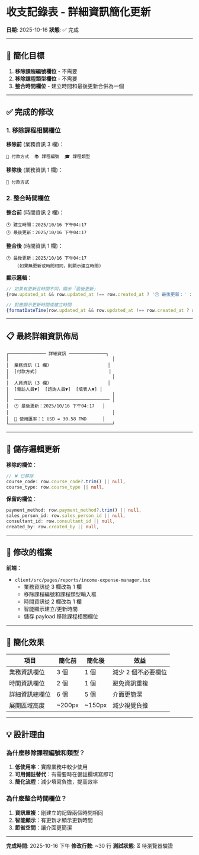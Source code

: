 # 收支記錄表 - 詳細資訊簡化更新

**日期**: 2025-10-16
**狀態**: ✅ 完成

---

## 🎯 簡化目標

1. **移除課程編號欄位** - 不需要
2. **移除課程類型欄位** - 不需要  
3. **整合時間欄位** - 建立時間和最後更新合併為一個

---

## ✅ 完成的修改

### 1. 移除課程相關欄位

**移除前** (業務資訊 3 欄)：
```
💼 付款方式  📚 課程編號  🎓 課程類型
```

**移除後** (業務資訊 1 欄)：
```
💼 付款方式
```

### 2. 整合時間欄位

**整合前** (時間資訊 2 欄)：
```
🕐 建立時間：2025/10/16 下午04:17
🕑 最後更新：2025/10/16 下午04:17
```

**整合後** (時間資訊 1 欄)：
```
🕑 最後更新：2025/10/16 下午04:17
    (如果無更新或時間相同，則顯示建立時間)
```

**顯示邏輯**：
```typescript
// 如果有更新且時間不同，顯示「最後更新」
{row.updated_at && row.updated_at !== row.created_at ? '🕑 最後更新：' : '🕐 建立時間：'}

// 對應顯示更新時間或建立時間
{formatDateTime(row.updated_at && row.updated_at !== row.created_at ? row.updated_at : row.created_at)}
```

---

## 📋 最終詳細資訊佈局

```
┌────────────── 詳細資訊 ──────────────┐
│                                       │
│  業務資訊 (1 欄)                      │
│  [付款方式]                           │
│                                       │
│  人員資訊 (3 欄)                      │
│  [電訪人員▼]  [諮詢人員▼]  [填表人▼] │
│                                       │
│  ──────────────────────────────────── │
│  🕑 最後更新：2025/10/16 下午04:17   │
│                                       │
│  💱 使用匯率：1 USD = 30.58 TWD      │
└───────────────────────────────────────┘
```

---

## 🔄 儲存邏輯更新

**移除的欄位**：
```typescript
// ❌ 已移除
course_code: row.course_code?.trim() || null,
course_type: row.course_type || null,
```

**保留的欄位**：
```typescript
payment_method: row.payment_method?.trim() || null,
sales_person_id: row.sales_person_id || null,
consultant_id: row.consultant_id || null,
created_by: row.created_by || null,
```

---

## 📂 修改的檔案

**前端**：
- `client/src/pages/reports/income-expense-manager.tsx`
  - 業務資訊從 3 欄改為 1 欄
  - 移除課程編號和課程類型輸入框
  - 時間資訊從 2 欄改為 1 欄
  - 智能顯示建立/更新時間
  - 儲存 payload 移除課程相關欄位

---

## 🎯 簡化效果

| 項目 | 簡化前 | 簡化後 | 效益 |
|------|--------|--------|------|
| 業務資訊欄位 | 3 個 | 1 個 | 減少 2 個不必要欄位 |
| 時間資訊欄位 | 2 個 | 1 個 | 避免資訊重複 |
| 詳細資訊總欄位 | 6 個 | 5 個 | 介面更簡潔 |
| 展開區域高度 | ~200px | ~150px | 減少視覺負擔 |

---

## 💡 設計理由

### **為什麼移除課程編號和類型？**
1. **低使用率**：實際業務中較少使用
2. **可用備註替代**：有需要時在備註欄填寫即可
3. **簡化流程**：減少填寫負擔，提高效率

### **為什麼整合時間欄位？**
1. **資訊重複**：剛建立的記錄兩個時間相同
2. **智能顯示**：有更新才顯示更新時間
3. **節省空間**：讓介面更簡潔

---

**完成時間**: 2025-10-16 下午
**修改行數**: ~30 行
**測試狀態**: ⏳ 待瀏覽器驗證
